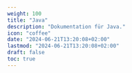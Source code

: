 ```yaml
---
weight: 100
title: "Java"
description: "Dokumentation für Java."
icon: "coffee"
date: "2024-06-21T13:20:08+02:00"
lastmod: "2024-06-21T13:20:08+02:00"
draft: false
toc: true
---
```

